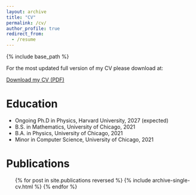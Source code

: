 ```yaml
---
layout: archive
title: "CV"
permalink: /cv/
author_profile: true
redirect_from:
  - /resume
---
```


{% include base_path %}

For the most updated full version of my CV please download at:
<p><a href="{{ base_path }}/files/CV.pdf" target="_blank" rel="noopener">Download my CV (PDF)</a></p>

Education
======
* Ongoing Ph.D in Physics, Harvard University, 2027 (expected)
* B.S. in Mathematics, University of Chicago, 2021
* B.A. in Physics, University of Chicago, 2021
* Minor in Computer Science, University of Chicago, 2021

Publications
======
  <ul>{% for post in site.publications reversed %}
    {% include archive-single-cv.html %}
  {% endfor %}</ul>
  
<!-- Talks
======
  <ul>{% for post in site.talks reversed %}
    {% include archive-single-talk-cv.html  %}
  {% endfor %}</ul>
  
Teaching
======
  <ul>{% for post in site.teaching reversed %}
    {% include archive-single-cv.html %}
  {% endfor %}</ul> -->
  
<!-- Service and leadership
======
* Currently signed in to 43 different slack teams -->
